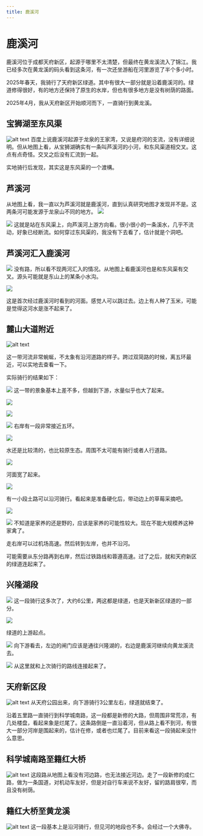 ```yaml
---
title: 鹿溪河
---
```


# 鹿溪河

鹿溪河位于成都天府新区，起源于哪里不太清楚，但最终在黄龙溪流入了锦江。我已经多次在黄龙溪的码头看到这条河，有一次还坐游船在河里游览了半个多小时。

2025年春天，我骑行了天府新区绿道。其中有很大一部分就是沿着鹿溪河的。绿道修得很好，有的地方还保持了原生的水岸，但也有很多地方是没有树荫的路面。


2025年4月，我从天府新区开始顺河而下，一直骑行到黄龙溪。

## 宝狮湖至东风渠
![alt text](./assets/image-5.png)
百度上说鹿溪河起源于龙泉的王家湾，又说是府河的支流，没有详细说明。但从地图上看，从宝狮湖确实有一条叫芦溪河的小河，和东风渠道相交叉。这点有点奇怪。交叉之后没有汇流到一起。

实地骑行后发现，其实这是东风渠的一个渡構。

## 芦溪河

从地图上看，我一直以为芦溪河就是鹿溪河，直到认真研究地图才发现并不是。这两条河可能发源于龙泉山不同的地方。
![](./assets/鹿溪河20250519230457.png)

![](./assets/IMG20250516123825.jpg)
这就是站在东风渠上，向芦溪河上游方向看。很小很小的一条溪水，几乎不流动，好象已经断流。如何穿过东风渠的，我没有下去看了，估计就是个洞吧。

## 芦溪河汇入鹿溪河

![](./assets/鹿溪河20250519232328.png)
没有路，所以看不现两河汇入的情况。从地图上看鹿溪河也是和东风渠有交叉。源头可能就是东山上的某条小水沟。

![](./assets/鹿溪河20250519232816.jpg)

这是首次经过鹿溪河时看到的河面。感觉人可以跳过去。边上有人种了玉米，可能是觉得这河水是涨不起来了。

## 麓山大道附近
![alt text](./assets/image-6.png)


这一带河流非常蜿蜒，不太象有沿河道路的样子。跨过双简路的时候，离五环最近，可以实地去查看一下。

实际骑行的结果如下：

![](./assets/鹿溪河20250519233528.png)
这一带的景象基本上差不多，但越到下游，水量似乎也大了起来。

![](./assets/鹿溪河20250519233640.jpg)

![](./assets/鹿溪河20250519233702.jpg)

![](./assets/鹿溪河20250519233739.jpg)
右岸有一段非常接近五环。

![](./assets/鹿溪河20250519233817.jpg)

水还是比较清的，也比较原生态。周围不太可能有骑行或者人行道路。

![](./assets/鹿溪河20250519233919.jpg)

河面宽了起来。

![](./assets/鹿溪河20250519233953.jpg)

有一小段土路可以沿河骑行。看起来是准备硬化后，带动边上的草莓采摘吧。

![](./assets/鹿溪河20250519234057.jpg)


![](./assets/鹿溪河20250519234112.jpg)
不知道是家养的还是野的，应该是家养的可能性较大。现在不能大规模养这种家禽了。



走右岸可以过机场高速。然后转到左岸，也并不沿河。

可能需要从东分路再到右岸，然后过铁路线和蓉遵高速。过了之后，就和天府新区的绿道连起来了。

## 兴隆湖段

![](./assets/鹿溪河20250519234445.png)
这一段骑行这多次了，大约6公里，两这都是绿道，也是天新新区绿道的一部分。

![](./assets/鹿溪河20250519234546.jpg)

绿道的上游起点。

![](./assets/鹿溪河20250519234623.jpg)
向下游看去，左边的闸门应该是通往兴隆湖的，右边是鹿溪河继续向黄龙溪流去。

![](./assets/鹿溪河20250519234745.jpg)
从这里就和上次骑行的路线连接起来了。

## 天府新区段
![alt text](./assets/image-1.png)
从天府公园出来，向下游骑行3公里左右，绿道就结束了。

沿着五里路一直骑行到科学城南路，这一段都是新修的大路，但周围非常荒凉，有几处楼盘，看起来象是烂尾了。这条路倒是一直沿着河，但从路上看不到河，有很大一部分河岸是围起来的，估计在修，或者也烂尾了。目前来看这一段骑起来没什么意思。

## 科学城南路至籍红大桥
![alt text](./assets/image.png)
这段路从地图上看没有河边路，也无法接近河边。走了一段新修的成仁路，做为一条国道，对机动车友好，但是对自行车来说不友好，留的路肩很窄，而且没有树荫。

## 籍红大桥至黄龙溪
![alt text](./assets/image-2.png)
这一段基本上是沿河骑行，但见河的地段也不多。会经过一个大佛寺。